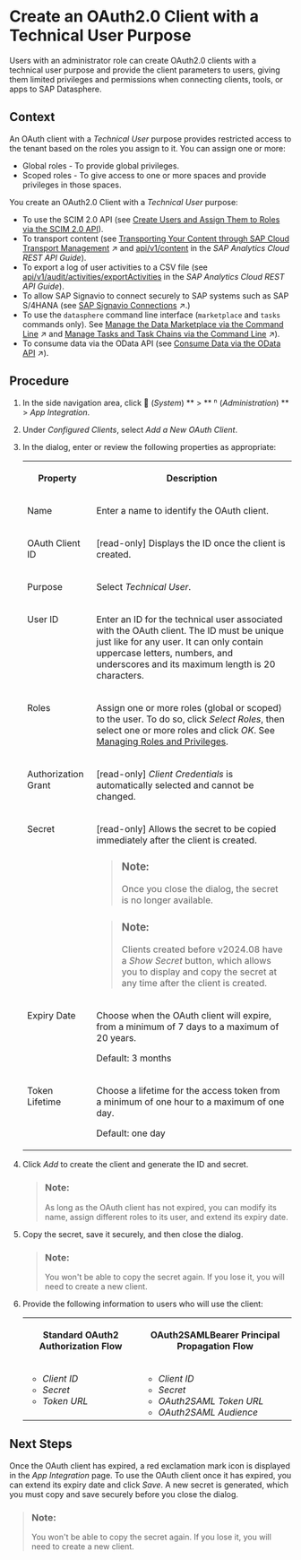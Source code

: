 <!-- loio88b13468fc3c4ebd972bcb8faa6cafbf -->

<link rel="stylesheet" type="text/css" href="../css/sap-icons.css"/>

# Create an OAuth2.0 Client with a Technical User Purpose

Users with an administrator role can create OAuth2.0 clients with a technical user purpose and provide the client parameters to users, giving them limited privileges and permissions when connecting clients, tools, or apps to SAP Datasphere.



## Context

An OAuth client with a *Technical User* purpose provides restricted access to the tenant based on the roles you assign to it. You can assign one or more:

-   Global roles - To provide global privileges.
-   Scoped roles - To give access to one or more spaces and provide privileges in those spaces.

You create an OAuth2.0 Client with a *Technical User* purpose:

-   To use the SCIM 2.0 API \(see [Create Users and Assign Them to Roles via the SCIM 2.0 API](../Managing-Users-and-Roles/create-users-and-assign-them-to-roles-via-the-scim-2-0-api-1ca8c4a.md)\).
-   To transport content \(see [Transporting Your Content through SAP Cloud Transport Management](https://help.sap.com/viewer/9f36ca35bc6145e4acdef6b4d852d560/DEV_CURRENT/en-US/05383980f0704c71ab9872360ce45622.html "Integrate SAP Datasphere with SAP Cloud Transport Management service to transport content packages across different landscapes.") :arrow_upper_right: and [api/v1/content](https://help.sap.com/docs/SAP_ANALYTICS_CLOUD/14cac91febef464dbb1efce20e3f1613/eeace13cc37b4eed96064a7c5d8ee493.html) in the *SAP Analytics Cloud REST API Guide*\).
-   To export a log of user activities to a CSV file \(see [api/v1/audit/activities/exportActivities](https://help.sap.com/docs/SAP_ANALYTICS_CLOUD/14cac91febef464dbb1efce20e3f1613/ca45363ac1de4d669ad4a18115401d5a.html) in the *SAP Analytics Cloud REST API Guide*\).
-   To allow SAP Signavio to connect securely to SAP systems such as SAP S/4HANA \(see [SAP Signavio Connections](https://help.sap.com/viewer/9f36ca35bc6145e4acdef6b4d852d560/DEV_CURRENT/en-US/4c367de075a44ad7b7a6db576a4a9c82.html "Use the connection to securely integrate SAP systems such as SAP S/4HANA on-premise with SAP Signavio using replication flows for efficient and scalable data replication to SAP Signavio Process Intelligence.") :arrow_upper_right:.\)
-   To use the `datasphere` command line interface \(`marketplace` and `tasks` commands only\). See [Manage the Data Marketplace via the Command Line](https://help.sap.com/viewer/9b8363ae47c347de9a027c0e5567a37a/DEV_CURRENT/en-US/5a815f6c21e9468eb96d0be95b9d2def.html "Users with a modeler role can use the datasphere command line interface to manage the Data Marketplace.") :arrow_upper_right: and [Manage Tasks and Task Chains via the Command Line](https://help.sap.com/viewer/9b8363ae47c347de9a027c0e5567a37a/DEV_CURRENT/en-US/2b26a31f197444dea314495bc0008eae.html "Users with an integrator role can use the datasphere command line interface to control and manage tasks and task chains.") :arrow_upper_right:\).
-   To consume data via the OData API \(see [Consume Data via the OData API](https://help.sap.com/viewer/43509d67b8b84e66a30851e832f66911/cloud/en-US/7a453609c8694b029493e7d87e0de60a.html "You can connect to the OData API and consume data exposed as views or analytic models in SAP Analytics Cloud and other clients, tools, and apps that are capable of accessing an OData service and authenticating via an OAuth client.") :arrow_upper_right:\).



## Procedure

1.  In the side navigation area, click <span class="FPA-icons-V3"></span> \(*System*\) ** \> ** <span class="Belize-icons"></span> \(*Administration*\) ** \> *App Integration*.

2.  Under *Configured Clients*, select *Add a New OAuth Client*.

3.  In the dialog, enter or review the following properties as appropriate:


    <table>
    <tr>
    <th valign="top">

    Property
    
    </th>
    <th valign="top">

    Description
    
    </th>
    </tr>
    <tr>
    <td valign="top">
    
    Name
    
    </td>
    <td valign="top">
    
    Enter a name to identify the OAuth client.
    
    </td>
    </tr>
    <tr>
    <td valign="top">
    
    OAuth Client ID
    
    </td>
    <td valign="top">
    
    \[read-only\] Displays the ID once the client is created.
    
    </td>
    </tr>
    <tr>
    <td valign="top">
    
    Purpose
    
    </td>
    <td valign="top">
    
    Select *Technical User*.
    
    </td>
    </tr>
    <tr>
    <td valign="top">
    
    User ID
    
    </td>
    <td valign="top">
    
    Enter an ID for the technical user associated with the OAuth client. The ID must be unique just like for any user. It can only contain uppercase letters, numbers, and underscores and its maximum length is 20 characters.
    
    </td>
    </tr>
    <tr>
    <td valign="top">
    
    Roles
    
    </td>
    <td valign="top">
    
    Assign one or more roles \(global or scoped\) to the user. To do so, click *Select Roles*, then select one or more roles and click *OK*. See [Managing Roles and Privileges](../Managing-Users-and-Roles/managing-roles-and-privileges-3740dac.md).
    
    </td>
    </tr>
    <tr>
    <td valign="top">
    
    Authorization Grant
    
    </td>
    <td valign="top">
    
    \[read-only\] *Client Credentials* is automatically selected and cannot be changed.
    
    </td>
    </tr>
    <tr>
    <td valign="top">
    
    Secret
    
    </td>
    <td valign="top">
    
    \[read-only\] Allows the secret to be copied immediately after the client is created. 

    > ### Note:  
    > Once you close the dialog, the secret is no longer available.

    > ### Note:  
    > Clients created before v2024.08 have a *Show Secret* button, which allows you to display and copy the secret at any time after the client is created.


    
    </td>
    </tr>
    <tr>
    <td valign="top">
    
    Expiry Date
    
    </td>
    <td valign="top">
    
    Choose when the OAuth client will expire, from a minimum of 7 days to a maximum of 20 years.

    Default: 3 months
    
    </td>
    </tr>
    <tr>
    <td valign="top">
    
    Token Lifetime
    
    </td>
    <td valign="top">
    
    Choose a lifetime for the access token from a minimum of one hour to a maximum of one day.

    Default: one day
    
    </td>
    </tr>
    </table>
    
4.  Click *Add* to create the client and generate the ID and secret.

    > ### Note:  
    > As long as the OAuth client has not expired, you can modify its name, assign different roles to its user, and extend its expiry date.

5.  Copy the secret, save it securely, and then close the dialog.

    > ### Note:  
    > You won't be able to copy the secret again. If you lose it, you will need to create a new client.

6.  Provide the following information to users who will use the client:


    <table>
    <tr>
    <th valign="top">

    Standard OAuth2 Authorization Flow
    
    </th>
    <th valign="top">

    OAuth2SAMLBearer Principal Propagation Flow
    
    </th>
    </tr>
    <tr>
    <td valign="top">
    
    -   *Client ID*
    -   *Secret*
    -   *Token URL*


    
    </td>
    <td valign="top">
    
    -   *Client ID*
    -   *Secret*
    -   *OAuth2SAML Token URL*
    -   *OAuth2SAML Audience*


    
    </td>
    </tr>
    </table>
    



<a name="loio88b13468fc3c4ebd972bcb8faa6cafbf__postreq_mhq_bmb_y2c"/>

## Next Steps

Once the OAuth client has expired, a red exclamation mark icon is displayed in the *App Integration* page. To use the OAuth client once it has expired, you can extend its expiry date and click *Save*. A new secret is generated, which you must copy and save securely before you close the dialog.

> ### Note:  
> You won't be able to copy the secret again. If you lose it, you will need to create a new client.

